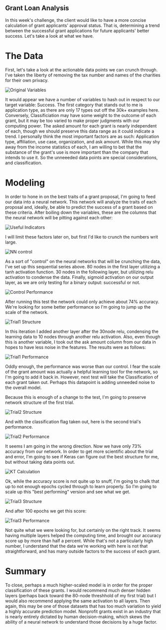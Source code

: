 ## Grant Loan Analysis

In this week's challenge, the client would like to have a more concise calculation of grant applicants' approval status. That is, determining a trend between the successful grant applications for future applicants' better success. Let's take a look at what we have.

# The Data
First, let's take a look at the actionable data points we can crunch through. I've taken the liberty of removing the tax number and names of the charities for their own privacy.

![Original Variables](https://github.com/davidandcarr/vandcamp_mod19_neuralgrant/blob/sqone/images/collist.png)

It would appear we have a number of variables to hash out in respect to our target variable: Success. The first category that stands out to me is application type, as there are only 17 types out off the 30k+ examples here. Conversely, Classificiation may have some weight to the outcome of each grant, but it may be too varied to make proper judgments with our computing power. The asked amount for each grant is nearly independent of each, though we should preserve this data range as it could indicate a trend. I personally think the most important factors are as such: Application type, affiliation, use case, organization, and ask amount. While this may shy away from the income statistics of each, I am willing to bet that the substance of the grant's use is more important than the company that intends to use it. So the unneeeded data points are special considerations, and classification.

# Modeling
In order to hone in on the best traits of a grant proposal, I'm going to feed our data into a neural network. This network will analyze the traits of each proposal and, ideally, be able to predict the success of a grant based on these criteria.
After boiling down the variables, these are the columns that the neural network will be pitting against each other:

![Useful Indicators](https://github.com/davidandcarr/vandcamp_mod19_neuralgrant/blob/sqone/images/imp_vars_list.png)

I will limit these factors later on, but first I'd like to crunch the numbers writ large.

![NN control](https://github.com/davidandcarr/vandcamp_mod19_neuralgrant/blob/sqone/images/control_struct.png)

As a sort of "control" on the neural networks that will be crunching the data, I've set up this sequential series above. 80 nodes in the first layer utilizing a tanh activation function. 30 nodes in the following layer, but utilizing relu activation to condense the data. Finally, sigmoid activation on our output layer, as we are only testing for a binary output: successful or not.

![Control Performance](https://github.com/davidandcarr/vandcamp_mod19_neuralgrant/blob/sqone/images/control_crunch.png)

After running this test the network could only achieve about 74% accuracy. We're looking for some better performance so I'm going to jump up the scale of the network.

![Trial1 Structure](https://github.com/davidandcarr/vandcamp_mod19_neuralgrant/blob/sqone/images/nn_opt1_struct.png)

In this iteration I added another layer after the 30node relu, condensing the learning data to 10 nodes through another relu activation. Also, even though this is another variable, I took out the ask amount column from our data in hopes to have less noise in the features. The results were as follows:

![Trial1 Performance](https://github.com/davidandcarr/vandcamp_mod19_neuralgrant/blob/sqone/images/trial1_perf.png)

Oddly enough, the performance was worse than our control. I fear the scale of the grant amount was actually a helpful learning tool for the network, so I'm going to add it back in. However, next test will take the Classification of each grant taken out. Perhaps this datapoint is adding unneeded noise to the overall model.

Because this is enough of a change to the test, I'm going to preserve network structure of the first trial.

![Trial2 Structure](https://github.com/davidandcarr/vandcamp_mod19_neuralgrant/blob/sqone/images/nn_opt1_struct.png)

And with the classification flag taken out, here is the second trial's performance.

![Trial2 Performance](https://github.com/davidandcarr/vandcamp_mod19_neuralgrant/blob/sqone/images/trial2_perf.png)

It seems I am going in the wrong direction. Now we have only 73% accuracy from our network. In order to get more scientific about the trial and error, I'm going to see if Keras can figure out the best structure for me, but without taking data points out.

![KT Calculation](https://github.com/davidandcarr/vandcamp_mod19_neuralgrant/blob/sqone/images/kt_diagnosis.png)

Ok, while the accuracy score is not quite up to snuff, I'm going to chalk that up to not enough epochs cycled through to learn properly. So I'm going to scale up this "best performing" version and see what we get.

![Trial3 Structure](https://github.com/davidandcarr/vandcamp_mod19_neuralgrant/blob/sqone/images/trial3_struct.png)

And after 100 epochs we get this score:

![Trial3 Performance](https://github.com/davidandcarr/vandcamp_mod19_neuralgrant/blob/sqone/images/trial3_perf.png)

Not quite what we were looking for, but certainly on the right track. It seems having multiple layers helped the computing time, and brought our accuracy score up by more than half a percent. While that's not a particularly high number, I understand that the data we're working with here is not that straightforward, and has many outside factors to the success of each grant.

# Summary
To close, perhaps a much higher-scaled model is in order for the proper classification of these grants. I would recommend much denser hidden layers (perhaps back toward the 80-node threshhold of my first trial) but I would also recommend applying the same activation to all layers. 
Then again, this may be one of those datasets that has too much variation to yield a highly accurate prediction model. Nonprofit grants exist in an industry that is nearly entirely dictated by human decision-making, which skews the ability of a neural network to understand those decisions by a huge factor. 